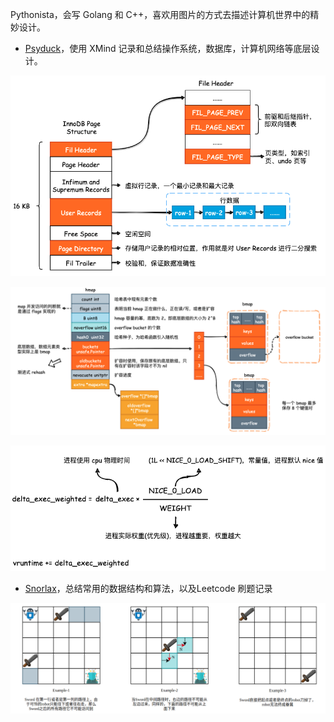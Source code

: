 

Pythonista，会写 Golang 和 C++，喜欢用图片的方式去描述计算机世界中的精妙设计。

- [Psyduck](https://github.com/SmartKeyerror/Psyduck)，使用 XMind 记录和总结操作系统，数据库，计算机网络等底层设计。

![](images/innodb-page.png)

![](images/map.png)

![](images/vruntime.png)

- [Snorlax](https://github.com/SmartKeyerror/Snorlax)，总结常用的数据结构和算法，以及Leetcode 刷题记录

![](images/unique-paths.png)